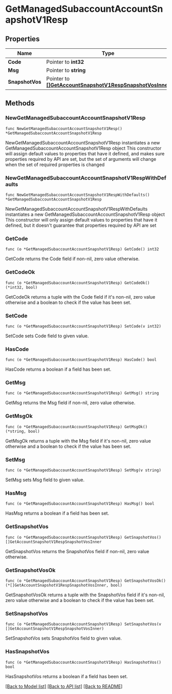 # GetManagedSubaccountAccountSnapshotV1Resp

## Properties

Name | Type | Description | Notes
------------ | ------------- | ------------- | -------------
**Code** | Pointer to **int32** |  | [optional] 
**Msg** | Pointer to **string** |  | [optional] 
**SnapshotVos** | Pointer to [**[]GetAccountSnapshotV1RespSnapshotVosInner**](GetAccountSnapshotV1RespSnapshotVosInner.md) |  | [optional] 

## Methods

### NewGetManagedSubaccountAccountSnapshotV1Resp

`func NewGetManagedSubaccountAccountSnapshotV1Resp() *GetManagedSubaccountAccountSnapshotV1Resp`

NewGetManagedSubaccountAccountSnapshotV1Resp instantiates a new GetManagedSubaccountAccountSnapshotV1Resp object
This constructor will assign default values to properties that have it defined,
and makes sure properties required by API are set, but the set of arguments
will change when the set of required properties is changed

### NewGetManagedSubaccountAccountSnapshotV1RespWithDefaults

`func NewGetManagedSubaccountAccountSnapshotV1RespWithDefaults() *GetManagedSubaccountAccountSnapshotV1Resp`

NewGetManagedSubaccountAccountSnapshotV1RespWithDefaults instantiates a new GetManagedSubaccountAccountSnapshotV1Resp object
This constructor will only assign default values to properties that have it defined,
but it doesn't guarantee that properties required by API are set

### GetCode

`func (o *GetManagedSubaccountAccountSnapshotV1Resp) GetCode() int32`

GetCode returns the Code field if non-nil, zero value otherwise.

### GetCodeOk

`func (o *GetManagedSubaccountAccountSnapshotV1Resp) GetCodeOk() (*int32, bool)`

GetCodeOk returns a tuple with the Code field if it's non-nil, zero value otherwise
and a boolean to check if the value has been set.

### SetCode

`func (o *GetManagedSubaccountAccountSnapshotV1Resp) SetCode(v int32)`

SetCode sets Code field to given value.

### HasCode

`func (o *GetManagedSubaccountAccountSnapshotV1Resp) HasCode() bool`

HasCode returns a boolean if a field has been set.

### GetMsg

`func (o *GetManagedSubaccountAccountSnapshotV1Resp) GetMsg() string`

GetMsg returns the Msg field if non-nil, zero value otherwise.

### GetMsgOk

`func (o *GetManagedSubaccountAccountSnapshotV1Resp) GetMsgOk() (*string, bool)`

GetMsgOk returns a tuple with the Msg field if it's non-nil, zero value otherwise
and a boolean to check if the value has been set.

### SetMsg

`func (o *GetManagedSubaccountAccountSnapshotV1Resp) SetMsg(v string)`

SetMsg sets Msg field to given value.

### HasMsg

`func (o *GetManagedSubaccountAccountSnapshotV1Resp) HasMsg() bool`

HasMsg returns a boolean if a field has been set.

### GetSnapshotVos

`func (o *GetManagedSubaccountAccountSnapshotV1Resp) GetSnapshotVos() []GetAccountSnapshotV1RespSnapshotVosInner`

GetSnapshotVos returns the SnapshotVos field if non-nil, zero value otherwise.

### GetSnapshotVosOk

`func (o *GetManagedSubaccountAccountSnapshotV1Resp) GetSnapshotVosOk() (*[]GetAccountSnapshotV1RespSnapshotVosInner, bool)`

GetSnapshotVosOk returns a tuple with the SnapshotVos field if it's non-nil, zero value otherwise
and a boolean to check if the value has been set.

### SetSnapshotVos

`func (o *GetManagedSubaccountAccountSnapshotV1Resp) SetSnapshotVos(v []GetAccountSnapshotV1RespSnapshotVosInner)`

SetSnapshotVos sets SnapshotVos field to given value.

### HasSnapshotVos

`func (o *GetManagedSubaccountAccountSnapshotV1Resp) HasSnapshotVos() bool`

HasSnapshotVos returns a boolean if a field has been set.


[[Back to Model list]](../README.md#documentation-for-models) [[Back to API list]](../README.md#documentation-for-api-endpoints) [[Back to README]](../README.md)


